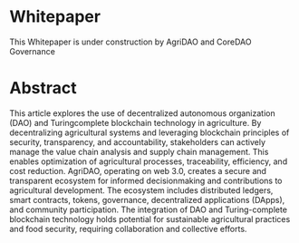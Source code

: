 # Whitepaper
This Whitepaper is under construction by AgriDAO and CoreDAO Governance

# Abstract
This article explores the use of decentralized autonomous organization (DAO) and Turingcomplete blockchain technology in agriculture. By decentralizing agricultural systems and leveraging blockchain principles of security, transparency, and accountability, stakeholders can actively manage the value chain analysis and supply chain management. This enables optimization of agricultural processes, traceability, efficiency, and cost reduction. AgriDAO, operating on web 3.0, creates a secure and transparent ecosystem for informed decisionmaking and contributions to agricultural development. The ecosystem includes distributed ledgers, smart contracts, tokens, governance, decentralized applications (DApps), and community participation. The integration of DAO and Turing-complete blockchain technology holds potential for sustainable agricultural practices and food security, requiring collaboration and collective efforts.

